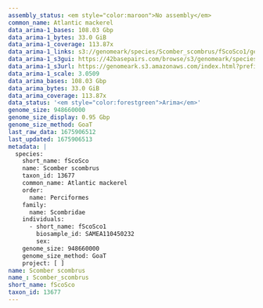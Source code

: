 ```yaml
---
assembly_status: <em style="color:maroon">No assembly</em>
common_name: Atlantic mackerel
data_arima-1_bases: 108.03 Gbp
data_arima-1_bytes: 33.0 GiB
data_arima-1_coverage: 113.87x
data_arima-1_links: s3://genomeark/species/Scomber_scombrus/fScoSco1/genomic_data/arima/<br>
data_arima-1_s3gui: https://42basepairs.com/browse/s3/genomeark/species/Scomber_scombrus/fScoSco1/genomic_data/arima/
data_arima-1_s3url: https://genomeark.s3.amazonaws.com/index.html?prefix=species/Scomber_scombrus/fScoSco1/genomic_data/arima/
data_arima-1_scale: 3.0509
data_arima_bases: 108.03 Gbp
data_arima_bytes: 33.0 GiB
data_arima_coverage: 113.87x
data_status: '<em style="color:forestgreen">Arima</em>'
genome_size: 948660000
genome_size_display: 0.95 Gbp
genome_size_method: GoaT
last_raw_data: 1675906512
last_updated: 1675906513
metadata: |
  species:
    short_name: fScoSco
    name: Scomber scombrus
    taxon_id: 13677
    common_name: Atlantic mackerel
    order:
      name: Perciformes
    family:
      name: Scombridae
    individuals:
      - short_name: fScoSco1
        biosample_id: SAMEA110450232
        sex:
    genome_size: 948660000
    genome_size_method: GoaT
    project: [ ]
name: Scomber scombrus
name_: Scomber_scombrus
short_name: fScoSco
taxon_id: 13677
---
```

